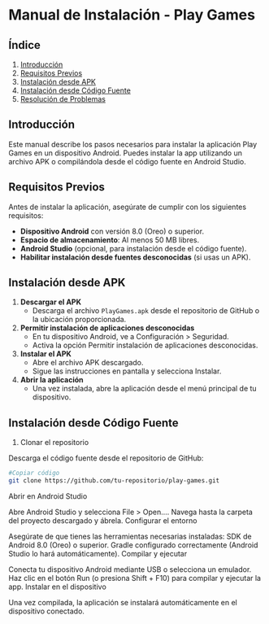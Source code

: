 # Manual de Instalación - Play Games

## Índice
1. [Introducción](#introducción)
2. [Requisitos Previos](#requisitos-previos)
3. [Instalación desde APK](#instalación-desde-apk)
4. [Instalación desde Código Fuente](#instalación-desde-código-fuente)
5. [Resolución de Problemas](#resolución-de-problemas)

## Introducción
Este manual describe los pasos necesarios para instalar la aplicación Play Games en un dispositivo Android. Puedes instalar la app utilizando un archivo APK o compilándola desde el código fuente en Android Studio.

## Requisitos Previos
Antes de instalar la aplicación, asegúrate de cumplir con los siguientes requisitos:

- **Dispositivo Android** con versión 8.0 (Oreo) o superior.
- **Espacio de almacenamiento**: Al menos 50 MB libres.
- **Android Studio** (opcional, para instalación desde el código fuente).
- **Habilitar instalación desde fuentes desconocidas** (si usas un APK).

## Instalación desde APK
1. **Descargar el APK**
      - Descarga el archivo `PlayGames.apk` desde el repositorio de GitHub o la ubicación proporcionada.
3. **Permitir instalación de aplicaciones desconocidas**
      - En tu dispositivo Android, ve a Configuración > Seguridad.
      - Activa la opción Permitir instalación de aplicaciones desconocidas.
4. **Instalar el APK**
      - Abre el archivo APK descargado.
      - Sigue las instrucciones en pantalla y selecciona Instalar.
5. **Abrir la aplicación**
      - Una vez instalada, abre la aplicación desde el menú principal de tu dispositivo.

## Instalación desde Código Fuente
1. Clonar el repositorio

Descarga el código fuente desde el repositorio de GitHub:
```bash
#Copiar código
git clone https://github.com/tu-repositorio/play-games.git
```
Abrir en Android Studio

Abre Android Studio y selecciona File > Open....
Navega hasta la carpeta del proyecto descargado y ábrela.
Configurar el entorno

Asegúrate de que tienes las herramientas necesarias instaladas:
SDK de Android 8.0 (Oreo) o superior.
Gradle configurado correctamente (Android Studio lo hará automáticamente).
Compilar y ejecutar

Conecta tu dispositivo Android mediante USB o selecciona un emulador.
Haz clic en el botón Run (o presiona Shift + F10) para compilar y ejecutar la app.
Instalar en el dispositivo

Una vez compilada, la aplicación se instalará automáticamente en el dispositivo conectado.
